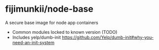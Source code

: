 # fijimunkii/node-base

A secure base image for node app containers

- Common modules locked to known version (TODO)
- Includes yelp/dumb-init https://github.com/Yelp/dumb-init#why-you-need-an-init-system

